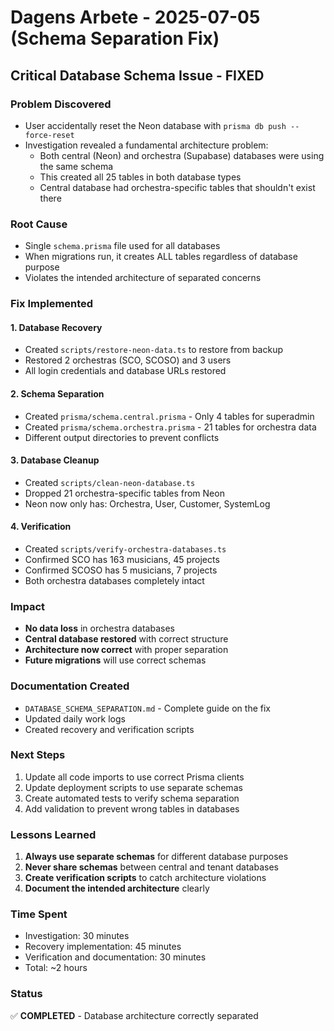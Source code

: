 # Dagens Arbete - 2025-07-05 (Schema Separation Fix)

## Critical Database Schema Issue - FIXED

### Problem Discovered
- User accidentally reset the Neon database with `prisma db push --force-reset`
- Investigation revealed a fundamental architecture problem:
  - Both central (Neon) and orchestra (Supabase) databases were using the same schema
  - This created all 25 tables in both database types
  - Central database had orchestra-specific tables that shouldn't exist there

### Root Cause
- Single `schema.prisma` file used for all databases
- When migrations run, it creates ALL tables regardless of database purpose
- Violates the intended architecture of separated concerns

### Fix Implemented

#### 1. Database Recovery
- Created `scripts/restore-neon-data.ts` to restore from backup
- Restored 2 orchestras (SCO, SCOSO) and 3 users
- All login credentials and database URLs restored

#### 2. Schema Separation
- Created `prisma/schema.central.prisma` - Only 4 tables for superadmin
- Created `prisma/schema.orchestra.prisma` - 21 tables for orchestra data
- Different output directories to prevent conflicts

#### 3. Database Cleanup
- Created `scripts/clean-neon-database.ts`
- Dropped 21 orchestra-specific tables from Neon
- Neon now only has: Orchestra, User, Customer, SystemLog

#### 4. Verification
- Created `scripts/verify-orchestra-databases.ts`
- Confirmed SCO has 163 musicians, 45 projects
- Confirmed SCOSO has 5 musicians, 7 projects
- Both orchestra databases completely intact

### Impact
- **No data loss** in orchestra databases
- **Central database restored** with correct structure
- **Architecture now correct** with proper separation
- **Future migrations** will use correct schemas

### Documentation Created
- `DATABASE_SCHEMA_SEPARATION.md` - Complete guide on the fix
- Updated daily work logs
- Created recovery and verification scripts

### Next Steps
1. Update all code imports to use correct Prisma clients
2. Update deployment scripts to use separate schemas
3. Create automated tests to verify schema separation
4. Add validation to prevent wrong tables in databases

### Lessons Learned
1. **Always use separate schemas** for different database purposes
2. **Never share schemas** between central and tenant databases
3. **Create verification scripts** to catch architecture violations
4. **Document the intended architecture** clearly

### Time Spent
- Investigation: 30 minutes
- Recovery implementation: 45 minutes
- Verification and documentation: 30 minutes
- Total: ~2 hours

### Status
✅ **COMPLETED** - Database architecture correctly separated